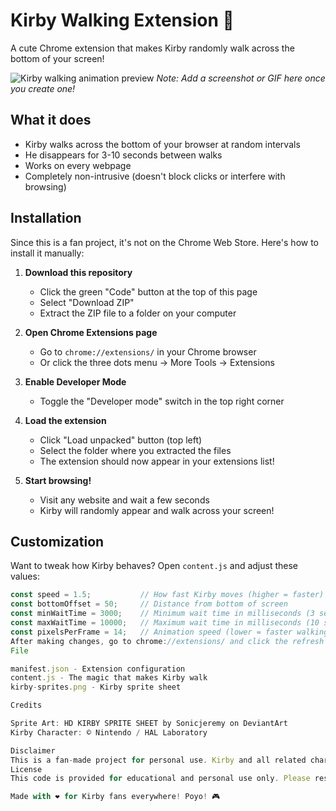 # Kirby Walking Extension 🌟

A cute Chrome extension that makes Kirby randomly walk across the bottom of your screen!

![Kirby walking animation preview](preview.gif)
*Note: Add a screenshot or GIF here once you create one!*

## What it does

- Kirby walks across the bottom of your browser at random intervals
- He disappears for 3-10 seconds between walks
- Works on every webpage
- Completely non-intrusive (doesn't block clicks or interfere with browsing)

## Installation

Since this is a fan project, it's not on the Chrome Web Store. Here's how to install it manually:

1. **Download this repository**
   - Click the green "Code" button at the top of this page
   - Select "Download ZIP"
   - Extract the ZIP file to a folder on your computer

2. **Open Chrome Extensions page**
   - Go to `chrome://extensions/` in your Chrome browser
   - Or click the three dots menu → More Tools → Extensions

3. **Enable Developer Mode**
   - Toggle the "Developer mode" switch in the top right corner

4. **Load the extension**
   - Click "Load unpacked" button (top left)
   - Select the folder where you extracted the files
   - The extension should now appear in your extensions list!

5. **Start browsing!**
   - Visit any website and wait a few seconds
   - Kirby will randomly appear and walk across your screen!

## Customization

Want to tweak how Kirby behaves? Open `content.js` and adjust these values:
```javascript
const speed = 1.5;           // How fast Kirby moves (higher = faster)
const bottomOffset = 50;     // Distance from bottom of screen
const minWaitTime = 3000;    // Minimum wait time in milliseconds (3 seconds)
const maxWaitTime = 10000;   // Maximum wait time in milliseconds (10 seconds)
const pixelsPerFrame = 14;   // Animation speed (lower = faster walking animation)
After making changes, go to chrome://extensions/ and click the refresh icon on the extension, then reload any webpage to see your changes.
File

manifest.json - Extension configuration
content.js - The magic that makes Kirby walk
kirby-sprites.png - Kirby sprite sheet

Credits

Sprite Art: HD KIRBY SPRITE SHEET by Sonicjeremy on DeviantArt
Kirby Character: © Nintendo / HAL Laboratory

Disclaimer
This is a fan-made project for personal use. Kirby and all related characters are property of Nintendo and HAL Laboratory. This extension is not affiliated with, endorsed by, or connected to Nintendo or HAL Laboratory in any way.
License
This code is provided for educational and personal use only. Please respect the original sprite artist's work and Nintendo's intellectual property.

Made with ❤️ for Kirby fans everywhere! Poyo! 🎮
